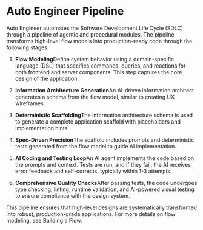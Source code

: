 # Auto Engineer Pipeline

Auto Engineer automates the Software Development Life Cycle (SDLC) through a pipeline of agentic and procedural modules. The pipeline transforms high-level flow models into production-ready code through the following stages:

1. **Flow Modeling**Define system behavior using a domain-specific language (DSL) that specifies commands, queries, and reactions for both frontend and server components. This step captures the core design of the application.

2. **Information Architecture Generation**An AI-driven information architect generates a schema from the flow model, similar to creating UX wireframes.

3. **Deterministic Scaffolding**The information architecture schema is used to generate a complete application scaffold with placeholders and implementation hints.

4. **Spec-Driven Precision**The scaffold includes prompts and deterministic tests generated from the flow model to guide AI implementation.

5. **AI Coding and Testing Loop**An AI agent implements the code based on the prompts and context. Tests are run, and if they fail, the AI receives error feedback and self-corrects, typically within 1-3 attempts.

6. **Comprehensive Quality Checks**After passing tests, the code undergoes type checking, linting, runtime validation, and AI-powered visual testing to ensure compliance with the design system.

This pipeline ensures that high-level designs are systematically transformed into robust, production-grade applications. For more details on flow modeling, see Building a Flow.
